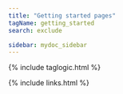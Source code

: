 ```yaml
---
title: "Getting started pages"
tagName: getting_started
search: exclude

sidebar: mydoc_sidebar
---
```


{% include taglogic.html %}

{% include links.html %}
